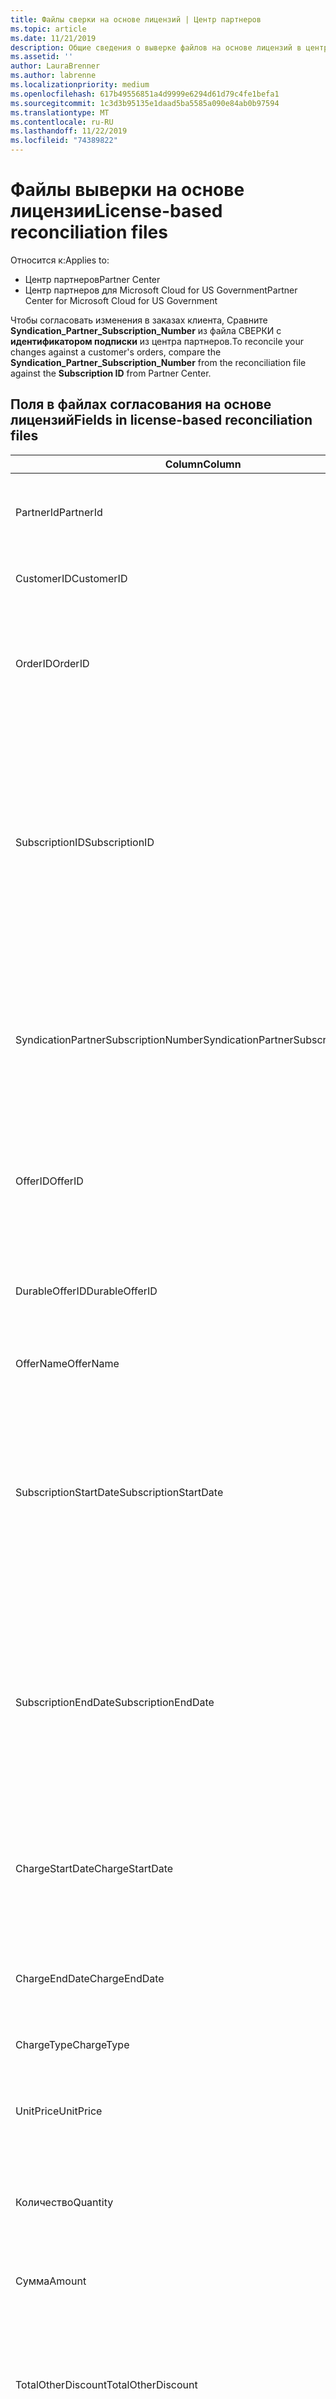 ```yaml
---
title: Файлы сверки на основе лицензий | Центр партнеров
ms.topic: article
ms.date: 11/21/2019
description: Общие сведения о выверке файлов на основе лицензий в центре партнеров.
ms.assetid: ''
author: LauraBrenner
ms.author: labrenne
ms.localizationpriority: medium
ms.openlocfilehash: 617b49556851a4d9999e6294d61d79c4fe1befa1
ms.sourcegitcommit: 1c3d3b95135e1daad5ba5585a090e84ab0b97594
ms.translationtype: MT
ms.contentlocale: ru-RU
ms.lasthandoff: 11/22/2019
ms.locfileid: "74389822"
---
```

# <a name="license-based-reconciliation-files"></a><span data-ttu-id="a635b-103">Файлы выверки на основе лицензии</span><span class="sxs-lookup"><span data-stu-id="a635b-103">License-based reconciliation files</span></span>

<span data-ttu-id="a635b-104">Относится к:</span><span class="sxs-lookup"><span data-stu-id="a635b-104">Applies to:</span></span>

- <span data-ttu-id="a635b-105">Центр партнеров</span><span class="sxs-lookup"><span data-stu-id="a635b-105">Partner Center</span></span>
- <span data-ttu-id="a635b-106">Центр партнеров для Microsoft Cloud for US Government</span><span class="sxs-lookup"><span data-stu-id="a635b-106">Partner Center for Microsoft Cloud for US Government</span></span>

<span data-ttu-id="a635b-107">Чтобы согласовать изменения в заказах клиента, Сравните **Syndication_Partner_Subscription_Number** из файла СВЕРКИ с **идентификатором подписки** из центра партнеров.</span><span class="sxs-lookup"><span data-stu-id="a635b-107">To reconcile your changes against a customer's orders, compare the **Syndication_Partner_Subscription_Number** from the reconciliation file against the **Subscription ID** from Partner Center.</span></span>

## <a name="fields-in-license-based-reconciliation-files"></a><span data-ttu-id="a635b-108">Поля в файлах согласования на основе лицензий</span><span class="sxs-lookup"><span data-stu-id="a635b-108">Fields in license-based reconciliation files</span></span>

| <span data-ttu-id="a635b-109">Column</span><span class="sxs-lookup"><span data-stu-id="a635b-109">Column</span></span> | <span data-ttu-id="a635b-110">Описание</span><span class="sxs-lookup"><span data-stu-id="a635b-110">Description</span></span> | <span data-ttu-id="a635b-111">Пример значения</span><span class="sxs-lookup"><span data-stu-id="a635b-111">Sample value</span></span> |
| ------ | ----------- | ------------ |
| <span data-ttu-id="a635b-112">PartnerId</span><span class="sxs-lookup"><span data-stu-id="a635b-112">PartnerId</span></span> | <span data-ttu-id="a635b-113">Уникальный идентификатор в формате GUID для определенной сущности выставления счетов.</span><span class="sxs-lookup"><span data-stu-id="a635b-113">Unique identifier in GUID format for a specific billing entity.</span></span> <span data-ttu-id="a635b-114">Не требуется для сверки.</span><span class="sxs-lookup"><span data-stu-id="a635b-114">Not required for reconciliation.</span></span> <span data-ttu-id="a635b-115">Одинаково во всех строках.</span><span class="sxs-lookup"><span data-stu-id="a635b-115">Same in all rows.</span></span> | <span data-ttu-id="a635b-116">*8ddd03642-test-test-test-46b58d356b4e*</span><span class="sxs-lookup"><span data-stu-id="a635b-116">*8ddd03642-test-test-test-46b58d356b4e*</span></span> |
| <span data-ttu-id="a635b-117">CustomerID</span><span class="sxs-lookup"><span data-stu-id="a635b-117">CustomerID</span></span> | <span data-ttu-id="a635b-118">Уникальный идентификатор Майкрософт для клиента в формате GUID.</span><span class="sxs-lookup"><span data-stu-id="a635b-118">Unique Microsoft identifier for the customer in GUID format.</span></span> | <span data-ttu-id="a635b-119">*12ABCD34-001A-BCD2-987C-3210ABCD5678*</span><span class="sxs-lookup"><span data-stu-id="a635b-119">*12ABCD34-001A-BCD2-987C-3210ABCD5678*</span></span> |
| <span data-ttu-id="a635b-120">OrderID</span><span class="sxs-lookup"><span data-stu-id="a635b-120">OrderID</span></span> | <span data-ttu-id="a635b-121">Уникальный идентификатор заказа в платформе выставления счетов Майкрософт.</span><span class="sxs-lookup"><span data-stu-id="a635b-121">Unique identifier for an order in the Microsoft billing platform.</span></span> <span data-ttu-id="a635b-122">При обращении в службу поддержки может оказаться полезным указать заказ.</span><span class="sxs-lookup"><span data-stu-id="a635b-122">May be useful to identify the order when contacting support.</span></span> <span data-ttu-id="a635b-123">Не используется для сверки.</span><span class="sxs-lookup"><span data-stu-id="a635b-123">Not used for reconciliation.</span></span> | <span data-ttu-id="a635b-124">*566890604832738111*</span><span class="sxs-lookup"><span data-stu-id="a635b-124">*566890604832738111*</span></span> |
| <span data-ttu-id="a635b-125">SubscriptionID</span><span class="sxs-lookup"><span data-stu-id="a635b-125">SubscriptionID</span></span> | <span data-ttu-id="a635b-126">Уникальный идентификатор подписки в платформе выставления счетов Майкрософт.</span><span class="sxs-lookup"><span data-stu-id="a635b-126">Unique identifier for a subscription in the Microsoft billing platform.</span></span> <span data-ttu-id="a635b-127">При обращении в службу поддержки может оказаться полезным указать подписку.</span><span class="sxs-lookup"><span data-stu-id="a635b-127">May be useful to identify the subscription when contacting support.</span></span> <span data-ttu-id="a635b-128">Не используется для сверки.</span><span class="sxs-lookup"><span data-stu-id="a635b-128">Not used for reconciliation.</span></span> <span data-ttu-id="a635b-129">*Это значение не совпадает с **идентификатором подписки** в консоли администратора партнера. Вместо этого см. **синдикатионпартнерсубскриптионнумбер** .*</span><span class="sxs-lookup"><span data-stu-id="a635b-129">*This value is not the same as the **Subscription ID** on the Partner Admin Console. Please see **SyndicationPartnerSubscriptionNumber** instead.*</span></span> | <span data-ttu-id="a635b-130">*ускбмгааааааааиа*</span><span class="sxs-lookup"><span data-stu-id="a635b-130">*usCBMgAAAAAAAAIA*</span></span> |
| <span data-ttu-id="a635b-131">SyndicationPartnerSubscriptionNumber</span><span class="sxs-lookup"><span data-stu-id="a635b-131">SyndicationPartnerSubscriptionNumber</span></span> | <span data-ttu-id="a635b-132">Уникальный идентификатор для подписок.</span><span class="sxs-lookup"><span data-stu-id="a635b-132">Unique identifier for subscriptions.</span></span> <span data-ttu-id="a635b-133">Клиент может иметь несколько подписок для одного и того же плана.</span><span class="sxs-lookup"><span data-stu-id="a635b-133">A customer can have multiple subscriptions for the same plan.</span></span> <span data-ttu-id="a635b-134">Этот столбец важен для анализа файлов сверки.</span><span class="sxs-lookup"><span data-stu-id="a635b-134">This column is important for reconciliation file analysis.</span></span> <span data-ttu-id="a635b-135">Это поле сопоставляется с **идентификатором подписки** в консоли администратора партнера.</span><span class="sxs-lookup"><span data-stu-id="a635b-135">This field maps to the **Subscription ID** in the Partner Admin Console.</span></span> | <span data-ttu-id="a635b-136">*fb977ab5-test-test-test-24c8d9591708*</span><span class="sxs-lookup"><span data-stu-id="a635b-136">*fb977ab5-test-test-test-24c8d9591708*</span></span> |
| <span data-ttu-id="a635b-137">OfferID</span><span class="sxs-lookup"><span data-stu-id="a635b-137">OfferID</span></span> | <span data-ttu-id="a635b-138">Уникальный идентификатор предложения.</span><span class="sxs-lookup"><span data-stu-id="a635b-138">Unique offer identifier.</span></span> <span data-ttu-id="a635b-139">Стандартный идентификатор предложения, как определено в прейскуранте.</span><span class="sxs-lookup"><span data-stu-id="a635b-139">Standard offer identifier, as defined in the price list.</span></span> <span data-ttu-id="a635b-140">*Это значение не соответствует **идентификатору предложения** из прайс списка. См. вместо этого **дураблеофферид** .*</span><span class="sxs-lookup"><span data-stu-id="a635b-140">*This value does not match **Offer ID** from the price list. See **DurableOfferID** instead.*</span></span> | <span data-ttu-id="a635b-141">*FE616D64-E9A8-40EF-843F-152E9BBEF3D1*</span><span class="sxs-lookup"><span data-stu-id="a635b-141">*FE616D64-E9A8-40EF-843F-152E9BBEF3D1*</span></span> |
| <span data-ttu-id="a635b-142">DurableOfferID</span><span class="sxs-lookup"><span data-stu-id="a635b-142">DurableOfferID</span></span> | <span data-ttu-id="a635b-143">Уникальный идентификатор устойчивого предложения, как определено в прейскуранте.</span><span class="sxs-lookup"><span data-stu-id="a635b-143">Unique durable offer identifier, as defined in the price list.</span></span> <span data-ttu-id="a635b-144">*Это значение соответствует **идентификатору предложения** из прайс списка.*</span><span class="sxs-lookup"><span data-stu-id="a635b-144">*This value matches the **Offer ID** from the price list.*</span></span> | <span data-ttu-id="a635b-145">*1017D7F3-6D7F-4BFA-BDD8-79BC8F104E0C*</span><span class="sxs-lookup"><span data-stu-id="a635b-145">*1017D7F3-6D7F-4BFA-BDD8-79BC8F104E0C*</span></span> |
| <span data-ttu-id="a635b-146">OfferName</span><span class="sxs-lookup"><span data-stu-id="a635b-146">OfferName</span></span> | <span data-ttu-id="a635b-147">Имя предложения службы, приобретенной клиентом, как указано в прейскуранте.</span><span class="sxs-lookup"><span data-stu-id="a635b-147">The name of the service offering purchased by the customer, as defined in the price list.</span></span> | <span data-ttu-id="a635b-148">*Microsoft Office 365 (план E3)*</span><span class="sxs-lookup"><span data-stu-id="a635b-148">*Microsoft Office 365 (Plan E3)*</span></span> |
| <span data-ttu-id="a635b-149">SubscriptionStartDate</span><span class="sxs-lookup"><span data-stu-id="a635b-149">SubscriptionStartDate</span></span> | <span data-ttu-id="a635b-150">Дата начала подписки.</span><span class="sxs-lookup"><span data-stu-id="a635b-150">The subscription start date.</span></span> <span data-ttu-id="a635b-151">Временем всегда является начало дня, 0:00.</span><span class="sxs-lookup"><span data-stu-id="a635b-151">The time is always the beginning of the day, 0:00.</span></span> <span data-ttu-id="a635b-152">Это поле устанавливается в день после отправки заказа.</span><span class="sxs-lookup"><span data-stu-id="a635b-152">This field is set to the day after the order was submitted.</span></span> <span data-ttu-id="a635b-153">Используется в сочетании с **субскриптионенддате** для определения: Если клиент по-прежнему находится в пределах первого года подписки или если подписка продлена на следующий год.</span><span class="sxs-lookup"><span data-stu-id="a635b-153">Used in conjunction with the **SubscriptionEndDate** to determine: if the customer is still within the first year of the subscription, or if the subscription has been renewed for the following year.</span></span> | <span data-ttu-id="a635b-154">*2/1/2019 0:00*</span><span class="sxs-lookup"><span data-stu-id="a635b-154">*2/1/2019 0:00*</span></span> |
| <span data-ttu-id="a635b-155">SubscriptionEndDate</span><span class="sxs-lookup"><span data-stu-id="a635b-155">SubscriptionEndDate</span></span> | <span data-ttu-id="a635b-156">Дата окончания подписки.</span><span class="sxs-lookup"><span data-stu-id="a635b-156">The subscription end date.</span></span> <span data-ttu-id="a635b-157">Временем всегда является начало дня, 0:00.</span><span class="sxs-lookup"><span data-stu-id="a635b-157">The time is always the beginning of the day, 0:00.</span></span> <span data-ttu-id="a635b-158">*12 месяцев плюс **x** дней после даты начала* для согласования с датой выставления счетов партнера или *12 месяцев с даты продления*.</span><span class="sxs-lookup"><span data-stu-id="a635b-158">Either *12 months plus **x** days after the start date* to align with the partner's billing date or *12 months from the renewal date*.</span></span> <span data-ttu-id="a635b-159">При возобновлении цены обновляются в соответствии с текущим прайс-листом.</span><span class="sxs-lookup"><span data-stu-id="a635b-159">At renewal, prices are updated to the current price list.</span></span> <span data-ttu-id="a635b-160">При автоматическом возобновлении, возможно, необходимо будет заранее связаться с клиентом.</span><span class="sxs-lookup"><span data-stu-id="a635b-160">Customer communication may be required in advance of automated renewal.</span></span> | <span data-ttu-id="a635b-161">*2/1/2019 0:00*</span><span class="sxs-lookup"><span data-stu-id="a635b-161">*2/1/2019 0:00*</span></span> |
| <span data-ttu-id="a635b-162">ChargeStartDate</span><span class="sxs-lookup"><span data-stu-id="a635b-162">ChargeStartDate</span></span> | <span data-ttu-id="a635b-163">Дата начала взимания оплаты.</span><span class="sxs-lookup"><span data-stu-id="a635b-163">Start day of the charges.</span></span> <span data-ttu-id="a635b-164">Временем всегда является начало дня, 0:00.</span><span class="sxs-lookup"><span data-stu-id="a635b-164">The time is always the beginning of the day, 0:00.</span></span> <span data-ttu-id="a635b-165">Используется для расчета ежедневных расходов (Рата плата за*Pro* ), когда клиент изменяет номера мест.</span><span class="sxs-lookup"><span data-stu-id="a635b-165">Used to calculate daily charges (*pro rata* charges) when a customer changes seat numbers.</span></span> | <span data-ttu-id="a635b-166">*2/1/2019 0:00*</span><span class="sxs-lookup"><span data-stu-id="a635b-166">*2/1/2019 0:00*</span></span> |
| <span data-ttu-id="a635b-167">ChargeEndDate</span><span class="sxs-lookup"><span data-stu-id="a635b-167">ChargeEndDate</span></span> | <span data-ttu-id="a635b-168">День завершения взимания оплаты.</span><span class="sxs-lookup"><span data-stu-id="a635b-168">End day of the charges.</span></span> <span data-ttu-id="a635b-169">Временем всегда является конец дня, 23:59.</span><span class="sxs-lookup"><span data-stu-id="a635b-169">The time is always the end of the day, 23:59.</span></span> <span data-ttu-id="a635b-170">Используется для расчета ежедневных расходов (Рата плата за*Pro* ), когда клиент изменяет номера мест.</span><span class="sxs-lookup"><span data-stu-id="a635b-170">Used to calculate daily charges (*pro rata* charges) when a customer changes seat numbers.</span></span> | <span data-ttu-id="a635b-171">*2/28/2019 23:59*</span><span class="sxs-lookup"><span data-stu-id="a635b-171">*2/28/2019 23:59*</span></span> |
| <span data-ttu-id="a635b-172">ChargeType</span><span class="sxs-lookup"><span data-stu-id="a635b-172">ChargeType</span></span> | <span data-ttu-id="a635b-173">[Тип оплаты](recon-file-charge-types.md) или корректировки.</span><span class="sxs-lookup"><span data-stu-id="a635b-173">The [type of charge](recon-file-charge-types.md) or adjustment.</span></span> | <span data-ttu-id="a635b-174">См. раздел [типы начислений](recon-file-charge-types.md).</span><span class="sxs-lookup"><span data-stu-id="a635b-174">See [charge types](recon-file-charge-types.md).</span></span> |
| <span data-ttu-id="a635b-175">UnitPrice</span><span class="sxs-lookup"><span data-stu-id="a635b-175">UnitPrice</span></span> | <span data-ttu-id="a635b-176">Цена за рабочее место, опубликованное в прайс-листе во время покупки.</span><span class="sxs-lookup"><span data-stu-id="a635b-176">Price per seat, as published in the pricelist at the time of purchase.</span></span> <span data-ttu-id="a635b-177">Убедитесь, что это соответствует информации, хранящейся в системе выставления счетов во время сверки.</span><span class="sxs-lookup"><span data-stu-id="a635b-177">Be sure this matches the information stored in your billing system during reconciliation.</span></span> | <span data-ttu-id="a635b-178">*6,82*</span><span class="sxs-lookup"><span data-stu-id="a635b-178">*6.82*</span></span> |
| <span data-ttu-id="a635b-179">Количество</span><span class="sxs-lookup"><span data-stu-id="a635b-179">Quantity</span></span> | <span data-ttu-id="a635b-180">Количество мест.</span><span class="sxs-lookup"><span data-stu-id="a635b-180">Number of seats.</span></span> <span data-ttu-id="a635b-181">Убедитесь, что это соответствует информации, хранящейся в системе выставления счетов во время сверки.</span><span class="sxs-lookup"><span data-stu-id="a635b-181">Be sure this matches the information stored in your billing system during reconciliation.</span></span> | <span data-ttu-id="a635b-182">*2*</span><span class="sxs-lookup"><span data-stu-id="a635b-182">*2*</span></span> |
| <span data-ttu-id="a635b-183">Сумма</span><span class="sxs-lookup"><span data-stu-id="a635b-183">Amount</span></span> | <span data-ttu-id="a635b-184">Общая цена за количество.</span><span class="sxs-lookup"><span data-stu-id="a635b-184">Total of price for quantity.</span></span> <span data-ttu-id="a635b-185">Используется для проверки совпадения суммы при вычислении этого значения для клиентов.</span><span class="sxs-lookup"><span data-stu-id="a635b-185">Used to check if the amount calculation matches how you calculate this value for your customers.</span></span> | <span data-ttu-id="a635b-186">*13,32*</span><span class="sxs-lookup"><span data-stu-id="a635b-186">*13.32*</span></span> |
| <span data-ttu-id="a635b-187">TotalOtherDiscount</span><span class="sxs-lookup"><span data-stu-id="a635b-187">TotalOtherDiscount</span></span> | <span data-ttu-id="a635b-188">Сумма скидки, примененная к этой оплате.</span><span class="sxs-lookup"><span data-stu-id="a635b-188">Amount of discount applied to these charges.</span></span> <span data-ttu-id="a635b-189">Лицензии на продукт, поставляемые с компетенцией или КАРТАми, или новые подписки, подходящие для стимула, также будут содержать сумму скидки в этой статье.</span><span class="sxs-lookup"><span data-stu-id="a635b-189">Product licenses included with a competency or MAPS, or new subscriptions eligible for an incentive, will also contain a discount amount in this column.</span></span> | <span data-ttu-id="a635b-190">*2,32*</span><span class="sxs-lookup"><span data-stu-id="a635b-190">*2.32*</span></span> |
| <span data-ttu-id="a635b-191">Промежуточный итог</span><span class="sxs-lookup"><span data-stu-id="a635b-191">Subtotal</span></span> | <span data-ttu-id="a635b-192">Сумма до налога.</span><span class="sxs-lookup"><span data-stu-id="a635b-192">Total before tax.</span></span> <span data-ttu-id="a635b-193">Проверяет, соответствует ли подытог ожидаемому итогу, в случае скидки.</span><span class="sxs-lookup"><span data-stu-id="a635b-193">Checks if your subtotal matches your expected total, in case of a discount.</span></span> | <span data-ttu-id="a635b-194">*стр*</span><span class="sxs-lookup"><span data-stu-id="a635b-194">*11*</span></span> |
| <span data-ttu-id="a635b-195">Налог</span><span class="sxs-lookup"><span data-stu-id="a635b-195">Tax</span></span> | <span data-ttu-id="a635b-196">Сумма налогов на оплату.</span><span class="sxs-lookup"><span data-stu-id="a635b-196">Tax amount charge.</span></span> <span data-ttu-id="a635b-197">В зависимости от правил налогов на рынке и определенных обстоятельств.</span><span class="sxs-lookup"><span data-stu-id="a635b-197">Based on your market's tax rules and specific circumstances.</span></span> | <span data-ttu-id="a635b-198">*0*</span><span class="sxs-lookup"><span data-stu-id="a635b-198">*0*</span></span> |
| <span data-ttu-id="a635b-199">TotalForCustomer</span><span class="sxs-lookup"><span data-stu-id="a635b-199">TotalForCustomer</span></span> | <span data-ttu-id="a635b-200">Цена после налогов.</span><span class="sxs-lookup"><span data-stu-id="a635b-200">Total after tax.</span></span> <span data-ttu-id="a635b-201">Проверьте, вычтены ли с вас налоги в накладной.</span><span class="sxs-lookup"><span data-stu-id="a635b-201">Checks if you are charged tax in the invoice.</span></span> | <span data-ttu-id="a635b-202">*стр*</span><span class="sxs-lookup"><span data-stu-id="a635b-202">*11*</span></span> |
| <span data-ttu-id="a635b-203">Currency</span><span class="sxs-lookup"><span data-stu-id="a635b-203">Currency</span></span> | <span data-ttu-id="a635b-204">Тип валюты.</span><span class="sxs-lookup"><span data-stu-id="a635b-204">Currency type.</span></span> <span data-ttu-id="a635b-205">Каждый объект выставления счетов имеет только одну валюту.</span><span class="sxs-lookup"><span data-stu-id="a635b-205">Each billing entity has only one currency.</span></span> <span data-ttu-id="a635b-206">Проверьте, соответствует ли он первому счету.</span><span class="sxs-lookup"><span data-stu-id="a635b-206">Check if it matches your first invoice.</span></span> <span data-ttu-id="a635b-207">Повторите проверку после любых основных обновлений для платформы выставления счетов.</span><span class="sxs-lookup"><span data-stu-id="a635b-207">Check again after any major billing platform updates.</span></span> | <span data-ttu-id="a635b-208">*1000,00*</span><span class="sxs-lookup"><span data-stu-id="a635b-208">*EUR*</span></span> |
| <span data-ttu-id="a635b-209">CustomerName</span><span class="sxs-lookup"><span data-stu-id="a635b-209">CustomerName</span></span> | <span data-ttu-id="a635b-210">Название организации клиента, зарегистрированное в центре партнеров.</span><span class="sxs-lookup"><span data-stu-id="a635b-210">Customer's organization name, as reported in Partner Center.</span></span> <span data-ttu-id="a635b-211">*Очень важное поле для согласования счета со сведениями о системе.*</span><span class="sxs-lookup"><span data-stu-id="a635b-211">*Very important field for reconciling the invoice with your system information.*</span></span> | <span data-ttu-id="a635b-212">*Тестирование клиента а*</span><span class="sxs-lookup"><span data-stu-id="a635b-212">*Test Customer A*</span></span> |
| <span data-ttu-id="a635b-213">MPNID</span><span class="sxs-lookup"><span data-stu-id="a635b-213">MPNID</span></span> | <span data-ttu-id="a635b-214">Идентификатор MPN партнера CSP.</span><span class="sxs-lookup"><span data-stu-id="a635b-214">MPN identifier of the CSP partner.</span></span> <span data-ttu-id="a635b-215">См. статью [как детализировать по партнерам](use-the-reconciliation-files.md#itemize-reconciliation-files-by-partner).</span><span class="sxs-lookup"><span data-stu-id="a635b-215">See [how to itemize by partner](use-the-reconciliation-files.md#itemize-reconciliation-files-by-partner).</span></span> | <span data-ttu-id="a635b-216">*4390934*</span><span class="sxs-lookup"><span data-stu-id="a635b-216">*4390934*</span></span> |
| <span data-ttu-id="a635b-217">ResellerMPNID</span><span class="sxs-lookup"><span data-stu-id="a635b-217">ResellerMPNID</span></span> | <span data-ttu-id="a635b-218">MPN Идентификатор торгового посредника записи для подписки.</span><span class="sxs-lookup"><span data-stu-id="a635b-218">MPN identifier of the reseller of record for the subscription.</span></span> <span data-ttu-id="a635b-219">См. статью [как детализировать по партнерам](use-the-reconciliation-files.md#itemize-reconciliation-files-by-partner).</span><span class="sxs-lookup"><span data-stu-id="a635b-219">See [how to itemize by partner](use-the-reconciliation-files.md#itemize-reconciliation-files-by-partner).</span></span> | <span data-ttu-id="a635b-220">*4390934*</span><span class="sxs-lookup"><span data-stu-id="a635b-220">*4390934*</span></span> |
| <span data-ttu-id="a635b-221">DomainName</span><span class="sxs-lookup"><span data-stu-id="a635b-221">DomainName</span></span> | <span data-ttu-id="a635b-222">Доменное имя клиента.</span><span class="sxs-lookup"><span data-stu-id="a635b-222">Customer's domain name.</span></span> <span data-ttu-id="a635b-223">Это поле может быть пустым до второго цикла выставления счетов.</span><span class="sxs-lookup"><span data-stu-id="a635b-223">This field may appear blank until the second billing cycle.</span></span> <span data-ttu-id="a635b-224">*Не используйте это поле в качестве уникального идентификатора для клиента. Клиент или партнер может обновить домен именного или default на портале Office 365.*</span><span class="sxs-lookup"><span data-stu-id="a635b-224">*Don't use this field as a unique identifier for the customer. The customer/partner can update the vanity or default domain through the  Office 365 portal.*</span></span> | <span data-ttu-id="a635b-225">*example.onmicrosoft.com*</span><span class="sxs-lookup"><span data-stu-id="a635b-225">*example.onmicrosoft.com*</span></span> |
| <span data-ttu-id="a635b-226">SubscriptionName</span><span class="sxs-lookup"><span data-stu-id="a635b-226">SubscriptionName</span></span> | <span data-ttu-id="a635b-227">Псевдоним подписки.</span><span class="sxs-lookup"><span data-stu-id="a635b-227">Subscription nickname.</span></span> <span data-ttu-id="a635b-228">Если псевдоним не указан, центр партнеров использует **указывает**.</span><span class="sxs-lookup"><span data-stu-id="a635b-228">If no nickname is specified, Partner Center uses the **OfferName**.</span></span> | <span data-ttu-id="a635b-229">*PROJECT ONLINE*</span><span class="sxs-lookup"><span data-stu-id="a635b-229">*PROJECT ONLINE*</span></span> |
| <span data-ttu-id="a635b-230">SubscriptionDescription</span><span class="sxs-lookup"><span data-stu-id="a635b-230">SubscriptionDescription</span></span> | <span data-ttu-id="a635b-231">Имя предложения службы, приобретенной клиентом, как указано в прейскуранте.</span><span class="sxs-lookup"><span data-stu-id="a635b-231">The name of the service offering purchased by the customer, as defined in the price list.</span></span> <span data-ttu-id="a635b-232">(Это идентично поле для **указывает**.)</span><span class="sxs-lookup"><span data-stu-id="a635b-232">(This is an identical field to **OfferName**.)</span></span> | <span data-ttu-id="a635b-233">*PROJECT ONLINE PREMIUM БЕЗ КЛИЕНТА ПРОЕКТА*</span><span class="sxs-lookup"><span data-stu-id="a635b-233">*PROJECT ONLINE PREMIUM WITHOUT PROJECT CLIENT*</span></span> |
